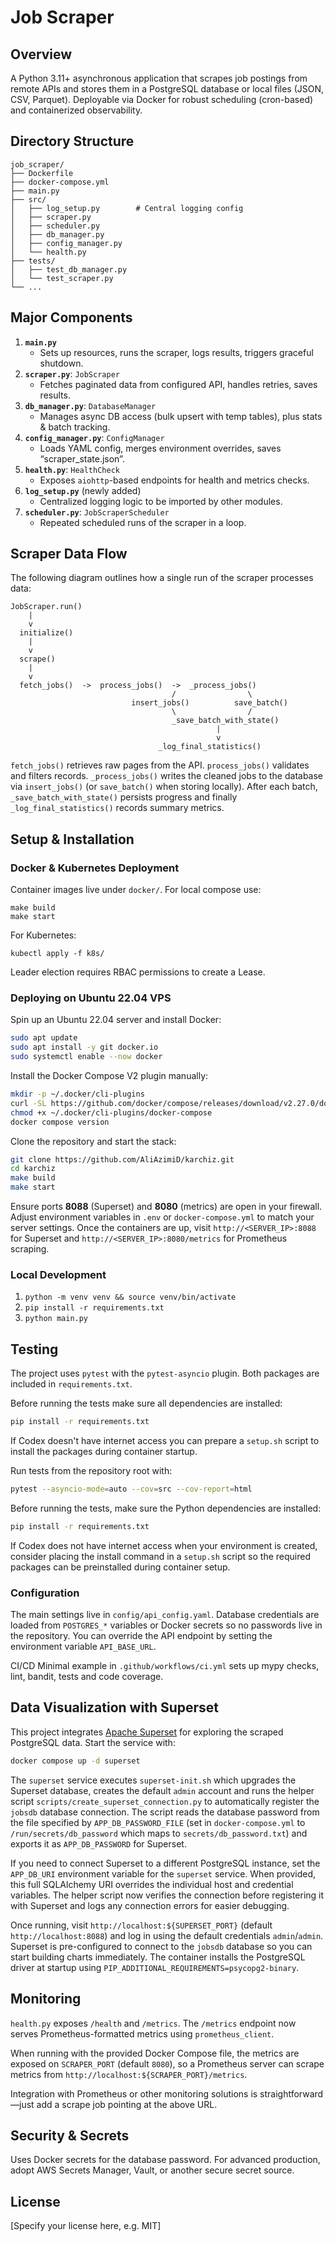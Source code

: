 # Job Scraper

## Overview
A Python 3.11+ asynchronous application that scrapes job postings from remote APIs and stores them in a PostgreSQL database or local files (JSON, CSV, Parquet). Deployable via Docker for robust scheduling (cron-based) and containerized observability.

## Directory Structure

```
job_scraper/
├── Dockerfile
├── docker-compose.yml
├── main.py
├── src/
│   ├── log_setup.py        # Central logging config
│   ├── scraper.py
│   ├── scheduler.py
│   ├── db_manager.py
│   ├── config_manager.py
│   └── health.py
├── tests/
│   ├── test_db_manager.py
│   └── test_scraper.py
└── ...
```

## Major Components
1. **`main.py`**  
   - Sets up resources, runs the scraper, logs results, triggers graceful shutdown.
2. **`scraper.py`**: `JobScraper`  
   - Fetches paginated data from configured API, handles retries, saves results.
3. **`db_manager.py`**: `DatabaseManager`  
   - Manages async DB access (bulk upsert with temp tables), plus stats & batch tracking.
4. **`config_manager.py`**: `ConfigManager`  
   - Loads YAML config, merges environment overrides, saves “scraper_state.json”.
5. **`health.py`**: `HealthCheck`  
   - Exposes `aiohttp`-based endpoints for health and metrics checks.
6. **`log_setup.py`** (newly added)  
   - Centralized logging logic to be imported by other modules.
7. **`scheduler.py`**: `JobScraperScheduler`
   - Repeated scheduled runs of the scraper in a loop.

## Scraper Data Flow

The following diagram outlines how a single run of the scraper processes data:

```
JobScraper.run()
    |
    v
  initialize()
    |
    v
  scrape()
    |
    v
  fetch_jobs()  ->  process_jobs()  ->  _process_jobs()
                                    /                \
                           insert_jobs()          save_batch()
                                    \                /
                                    _save_batch_with_state()
                                              |
                                              v
                                 _log_final_statistics()
```

`fetch_jobs()` retrieves raw pages from the API. `process_jobs()` validates and
filters records. `_process_jobs()` writes the cleaned jobs to the database via
`insert_jobs()` (or `save_batch()` when storing locally). After each batch,
`_save_batch_with_state()` persists progress and finally
`_log_final_statistics()` records summary metrics.

## Setup & Installation

### Docker & Kubernetes Deployment
Container images live under `docker/`.
For local compose use:
```
make build
make start
```

For Kubernetes:
```
kubectl apply -f k8s/
```

Leader election requires RBAC permissions to create a Lease.

### Deploying on Ubuntu 22.04 VPS
Spin up an Ubuntu 22.04 server and install Docker:

```bash
sudo apt update
sudo apt install -y git docker.io
sudo systemctl enable --now docker
```

Install the Docker Compose V2 plugin manually:

```bash
mkdir -p ~/.docker/cli-plugins
curl -SL https://github.com/docker/compose/releases/download/v2.27.0/docker-compose-linux-x86_64 -o ~/.docker/cli-plugins/docker-compose
chmod +x ~/.docker/cli-plugins/docker-compose
docker compose version
```

Clone the repository and start the stack:

```bash
git clone https://github.com/AliAzimiD/karchiz.git
cd karchiz
make build
make start
```

Ensure ports **8088** (Superset) and **8080** (metrics) are open in your firewall.
Adjust environment variables in `.env` or `docker-compose.yml` to match your
server settings. Once the containers are up, visit
`http://<SERVER_IP>:8088` for Superset and
`http://<SERVER_IP>:8080/metrics` for Prometheus scraping.

### Local Development
1. `python -m venv venv && source venv/bin/activate`
2. `pip install -r requirements.txt`
3. `python main.py`

## Testing
The project uses `pytest` with the `pytest-asyncio` plugin. Both packages are
included in `requirements.txt`.

Before running the tests make sure all dependencies are installed:

```bash
pip install -r requirements.txt
```

If Codex doesn't have internet access you can prepare a `setup.sh` script to
install the packages during container startup.

Run tests from the repository root with:

```bash
pytest --asyncio-mode=auto --cov=src --cov-report=html
```

Before running the tests, make sure the Python dependencies are installed:

```bash
pip install -r requirements.txt
```

If Codex does not have internet access when your environment is created,
consider placing the install command in a `setup.sh` script so the required
packages can be preinstalled during container setup.

### Configuration
The main settings live in `config/api_config.yaml`. Database credentials are
loaded from `POSTGRES_*` variables or Docker secrets so no passwords live in the
repository. You can override the API endpoint by setting the environment
variable `API_BASE_URL`.

CI/CD
Minimal example in `.github/workflows/ci.yml` sets up mypy checks, lint,
bandit, tests and code coverage.

## Data Visualization with Superset
This project integrates [Apache Superset](https://superset.apache.org/) for exploring the scraped
PostgreSQL data. Start the service with:

```bash
docker compose up -d superset
```

The `superset` service executes `superset-init.sh` which upgrades the Superset
database, creates the default `admin` account and runs the helper script
`scripts/create_superset_connection.py` to automatically register the
`jobsdb` database connection. The script reads the database password from the
file specified by `APP_DB_PASSWORD_FILE` (set in `docker-compose.yml` to
`/run/secrets/db_password` which maps to `secrets/db_password.txt`) and exports
it as `APP_DB_PASSWORD` for Superset.

If you need to connect Superset to a different PostgreSQL instance, set the
`APP_DB_URI` environment variable for the `superset` service. When provided, this
full SQLAlchemy URI overrides the individual host and credential variables. The
helper script now verifies the connection before registering it with Superset and
logs any connection errors for easier debugging.

Once running, visit `http://localhost:${SUPERSET_PORT}` (default
`http://localhost:8088`) and log in
using the default credentials `admin`/`admin`. Superset is pre-configured to
connect to the `jobsdb` database so you can start building charts immediately.
The container installs the PostgreSQL driver at startup using
`PIP_ADDITIONAL_REQUIREMENTS=psycopg2-binary`.


## Monitoring
`health.py` exposes `/health` and `/metrics`. The `/metrics` endpoint now serves Prometheus-formatted metrics using `prometheus_client`.

When running with the provided Docker Compose file, the metrics are exposed on
`SCRAPER_PORT` (default `8080`), so a Prometheus server can scrape metrics from
`http://localhost:${SCRAPER_PORT}/metrics`.

Integration with Prometheus or other monitoring solutions is straightforward—just add a scrape job pointing at the above URL.

## Security & Secrets
Uses Docker secrets for the database password. For advanced production, adopt
AWS Secrets Manager, Vault, or another secure secret source.

## License
[Specify your license here, e.g. MIT]

